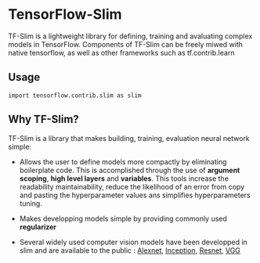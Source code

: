 # TensorFlow-Slim 

TF-Slim is a lightweight library for defining, training and avaluating complex models in TensorFlow. 
Components of TF-Slim can be freely miwed with native tensorflow, as well as other frameworks such as tf.contrib.learn 

## Usage 

```
import tensorflow.contrib.slim as slim 
```

## Why TF-Slim? 

TF-Slim is a library that makes building, training, evaluation neural network simple: 

* Allows the user to define models more compactly by eliminating boilerplate code. This is accomplished through the use of   **argument scoping**, **high level layers** and **variables**. This tools increase the readability maintainability, reduce the likelihood of an error from copy and pasting the hyperparameter values ans simplifies hyperparameters tuning. 

* Makes developping models simple by providing commonly used **regularizer** 

* Several widely used computer vision models have been developped in slim and are available to the public  : [Alexnet](https://github.com/tensorflow/tensorflow/blob/master/tensorflow/contrib/slim/python/slim/nets/alexnet.py),  [Inception](https://github.com/tensorflow/tensorflow/blob/master/tensorflow/contrib/slim/python/slim/nets/inception.py), [Resnet](https://github.com/tensorflow/tensorflow/blob/master/tensorflow/contrib/slim/python/slim/nets/resnet_v2.py), [VGG](https://github.com/tensorflow/tensorflow/blob/master/tensorflow/contrib/slim/python/slim/nets/vgg_test.py)


